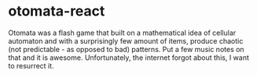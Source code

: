 # otomata-react
Otomata was a flash game that built on a mathematical idea of cellular automaton and with a surprisingly few amount of items, produce chaotic (not predictable - as opposed to bad) patterns. Put a few music notes on that and it is awesome. Unfortunately, the internet forgot about this, I want to resurrect it.
